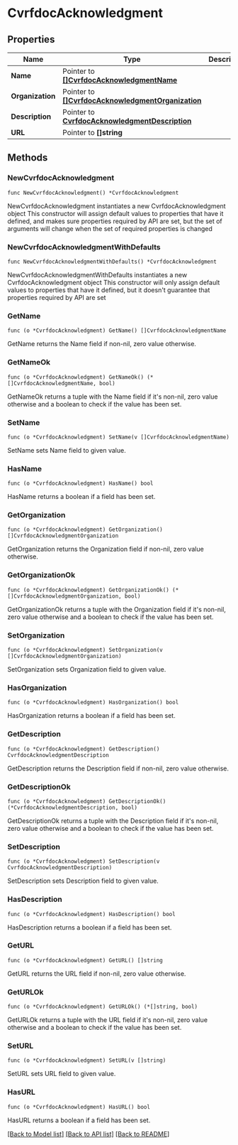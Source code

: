 # CvrfdocAcknowledgment

## Properties

Name | Type | Description | Notes
------------ | ------------- | ------------- | -------------
**Name** | Pointer to [**[]CvrfdocAcknowledgmentName**](CvrfdocAcknowledgmentName.md) |  | [optional] 
**Organization** | Pointer to [**[]CvrfdocAcknowledgmentOrganization**](CvrfdocAcknowledgmentOrganization.md) |  | [optional] 
**Description** | Pointer to [**CvrfdocAcknowledgmentDescription**](CvrfdocAcknowledgmentDescription.md) |  | [optional] 
**URL** | Pointer to **[]string** |  | [optional] 

## Methods

### NewCvrfdocAcknowledgment

`func NewCvrfdocAcknowledgment() *CvrfdocAcknowledgment`

NewCvrfdocAcknowledgment instantiates a new CvrfdocAcknowledgment object
This constructor will assign default values to properties that have it defined,
and makes sure properties required by API are set, but the set of arguments
will change when the set of required properties is changed

### NewCvrfdocAcknowledgmentWithDefaults

`func NewCvrfdocAcknowledgmentWithDefaults() *CvrfdocAcknowledgment`

NewCvrfdocAcknowledgmentWithDefaults instantiates a new CvrfdocAcknowledgment object
This constructor will only assign default values to properties that have it defined,
but it doesn't guarantee that properties required by API are set

### GetName

`func (o *CvrfdocAcknowledgment) GetName() []CvrfdocAcknowledgmentName`

GetName returns the Name field if non-nil, zero value otherwise.

### GetNameOk

`func (o *CvrfdocAcknowledgment) GetNameOk() (*[]CvrfdocAcknowledgmentName, bool)`

GetNameOk returns a tuple with the Name field if it's non-nil, zero value otherwise
and a boolean to check if the value has been set.

### SetName

`func (o *CvrfdocAcknowledgment) SetName(v []CvrfdocAcknowledgmentName)`

SetName sets Name field to given value.

### HasName

`func (o *CvrfdocAcknowledgment) HasName() bool`

HasName returns a boolean if a field has been set.

### GetOrganization

`func (o *CvrfdocAcknowledgment) GetOrganization() []CvrfdocAcknowledgmentOrganization`

GetOrganization returns the Organization field if non-nil, zero value otherwise.

### GetOrganizationOk

`func (o *CvrfdocAcknowledgment) GetOrganizationOk() (*[]CvrfdocAcknowledgmentOrganization, bool)`

GetOrganizationOk returns a tuple with the Organization field if it's non-nil, zero value otherwise
and a boolean to check if the value has been set.

### SetOrganization

`func (o *CvrfdocAcknowledgment) SetOrganization(v []CvrfdocAcknowledgmentOrganization)`

SetOrganization sets Organization field to given value.

### HasOrganization

`func (o *CvrfdocAcknowledgment) HasOrganization() bool`

HasOrganization returns a boolean if a field has been set.

### GetDescription

`func (o *CvrfdocAcknowledgment) GetDescription() CvrfdocAcknowledgmentDescription`

GetDescription returns the Description field if non-nil, zero value otherwise.

### GetDescriptionOk

`func (o *CvrfdocAcknowledgment) GetDescriptionOk() (*CvrfdocAcknowledgmentDescription, bool)`

GetDescriptionOk returns a tuple with the Description field if it's non-nil, zero value otherwise
and a boolean to check if the value has been set.

### SetDescription

`func (o *CvrfdocAcknowledgment) SetDescription(v CvrfdocAcknowledgmentDescription)`

SetDescription sets Description field to given value.

### HasDescription

`func (o *CvrfdocAcknowledgment) HasDescription() bool`

HasDescription returns a boolean if a field has been set.

### GetURL

`func (o *CvrfdocAcknowledgment) GetURL() []string`

GetURL returns the URL field if non-nil, zero value otherwise.

### GetURLOk

`func (o *CvrfdocAcknowledgment) GetURLOk() (*[]string, bool)`

GetURLOk returns a tuple with the URL field if it's non-nil, zero value otherwise
and a boolean to check if the value has been set.

### SetURL

`func (o *CvrfdocAcknowledgment) SetURL(v []string)`

SetURL sets URL field to given value.

### HasURL

`func (o *CvrfdocAcknowledgment) HasURL() bool`

HasURL returns a boolean if a field has been set.


[[Back to Model list]](../README.md#documentation-for-models) [[Back to API list]](../README.md#documentation-for-api-endpoints) [[Back to README]](../README.md)


